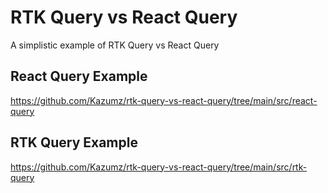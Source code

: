 # RTK Query vs React Query
A simplistic example of RTK Query vs React Query

## React Query Example
https://github.com/Kazumz/rtk-query-vs-react-query/tree/main/src/react-query

## RTK Query Example
https://github.com/Kazumz/rtk-query-vs-react-query/tree/main/src/rtk-query
